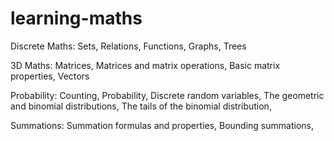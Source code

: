 # learning-maths

Discrete Maths:
Sets,
Relations,
Functions,
Graphs,
Trees

3D Maths:
Matrices,
Matrices and matrix operations,
Basic matrix properties,
Vectors

Probability:
Counting,
Probability,
Discrete random variables,
The geometric and binomial distributions,
The tails of the binomial distribution,

Summations:
Summation formulas and properties,
Bounding summations,
